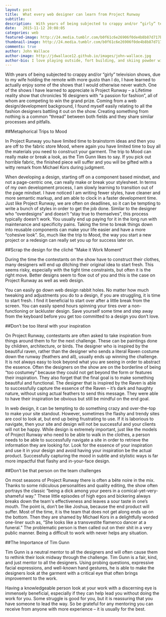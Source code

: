 ```yaml
---
layout: post
title:  What every web designer can learn from Project Runway
subtitle:
description:  With years of being subjected to crappy and/or “girly” television shows, due to my wife holding the remote with more gusto than I do, I have learned to actually enjoy some of the shows that I would otherwise never watch.   One of the shows I have learned to appreciate is Project Runway – a Lifetime reality show that chronicles 16 designers with “a passion for fashion”, all of whom are competing to win the grand prize.
date:   2015-11-12 20:08:05
categories: web
featured-image: http://24.media.tumblr.com/b0f61c6e26906f0de4b8b87d717bcc2a/tumblr_n3es6ippW81smcbm7o1_500.gif
thumbnail-image: http://24.media.tumblr.com/b0f61c6e26906f0de4b8b87d717bcc2a/tumblr_n3es6ippW81smcbm7o1_500.gif
comments: true
author: John Wallace
author-image: http://jdwallace12.github.io/images/john-wallace.jpg
author-bio: I love playing outside, fort building, and skiing powder with my wife and dog.  Currently a front end devloper at AppNeta.
---
```

With years of being subjected to crappy and/or “girly” television shows, due to my wife holding the remote with more gusto than I do, I have learned to actually enjoy some of the shows that I would otherwise never watch.   One of the shows I have learned to appreciate is Project Runway – a Lifetime reality show that chronicles 16 designers with “a passion for fashion”, all of whom are competing to win the grand prize. Coming from a web design/development background, I found myself easily relating to all the fashion designers battling it out on the show.  Creating something from nothing is a common “thread” between both fields and they share similar processes and pitfalls.

##Metaphorical Trips to Mood

In Project Runway you have limited time to brainstorm ideas and then you are off to the fabric store Mood, where again you have limited time to buy all the materials you need to construct your garment. The trip to Mood can really make or break a look, as the Tim Gunn likes to say.  If you pick out horrible fabric, the finished piece will suffer and you will be gifted with a witty remark from Michael Kors during judgment. 

When developing a design, starting off on a component based mindset, and not a page-centric one, can really make or break your stylesheet. In terms of my own development process, I am slowly learning to transition out of the page mindset.  I have noticed I am writing fewer styles, have cleaner and more semantic markup, and am able to clock in a faster development time.  Just like Project Runway, we are often on deadlines, so it can be tempting to write a bunch of styles in order to get the job done. Similar to the designer who “overdesigns” and doesn’t “stay true to themselves”, this process typically doesn’t work. You usually end up paying for it in the long run with maintenance and specificity pains.  Taking the time to break things down into reusable components can make your life easier and have a more “cohesive look”. So, much like the trip to Mood, the way you start a new project or a redesign can really set you up for success later on.

##Scrap the design for the cliché  “Make it Work Moment”

During the time the contestants on the show have to construct their clothes, many designers will end up ditching their original idea to start fresh.  This seems risky, especially with the tight time constraints, but often it is the right move.  Better designs seem to flow out of you and this is the case on Project Runway as well as web design.

You can easily go down web design rabbit holes.  No matter how much tweaking and adjustments you do to a design, if you are struggling, it is time to start fresh.  I find it beneficial to start over after a little break from the screen.  You can easily spend hours spinning your tires over a non-functioning or lackluster design.  Save yourself some time and step away from the keyboard before you get too committed to a design you don’t love. 

##Don’t be too literal with your inspiration

On Project Runway, contestants are often asked to take inspiration from things around them to for the next challenge.  These can be paintings done by children, architecture, or birds.  The designer who is inspired by the beautiful raven, rather than the designer who sends a literal Raven costume down the runway (feathers and all), usually ends up winning the challenge.  It is not always easy to look beyond what you are seeing in order to abstract the essence.  Often the designers on the show are on the borderline of being “too costumey” because they could not get beyond the form or features their inspiration.  They also forget that the final goal is to make something beautiful and functional.  The designer that is inspired by the Raven is able to successfully capture the essence of the Raven – it’s dark and haughty nature, without using actual feathers to send this message. They were able to have their inspiration be obvious but still be mindful on the end goal.

In web design, it can be tempting to do something crazy and over-the-top to make your site standout. However, sometimes the flashy and trendy sites are cool to look at, but end up being frustrating to use. If it is laborious to navigate, then your site and design will not be successful and your clients will not be happy. While design is extremely important, just like the models of Project Runway who need to be able to walk in the clothes, a person needs to be able to successfully navigate a site in order to retrieve the information they are looking for. Look for the essence of your inspiration and use it in your design and avoid having your inspiration be the actual product.  Successfully capturing the mood in subtle and stylistic ways is far more impactful that flashy and in-your-face design.

##Don’t be that person on the team challenges

On most seasons of Project Runway there is often a bête noire in the mix. Thanks to some ridiculous personalities and quality editing, the show often portrays the classic “being a dick among your peers in a comical-yet-very-shameful way.”  These little episodes of high egos and bickering always breaks down the team's effectiveness and leaves a sour taste in one’s mouth.  The point is, don’t be like Joshua, because the end product will suffer.  Most of the time, it is the team that does not get along ends up on the bottom.  Then they are shamed by Michael Kors in a delightfully worded one-liner such as, “She looks like a transvestite flamenco dancer at a funeral.”  The problematic person is then called out on their shit in a very public manner.  Being a difficult to work with never helps any situation. 

##The Importance of Tim Gunn

Tim Gunn is a neutral mentor to all the designers and will often cause them to rethink their look midway through the challenge. Tim Gunn is a fair, kind, and just mentor to all the designers. Using probing questions, expressive facial expressions, and well-known hand gestures, he is able to make the designers look at the garment with a critical eye that often brings improvement to the work. 

Having a knowledgeable person look at your work with a discerning eye is immensely beneficial, especially if they can help lead you without doing the work for you. Some struggle is good for you, but it is reassuring that you have someone to lead the way. So be grateful for any mentoring you can receive from anyone with more experience – it is usually for the best.

